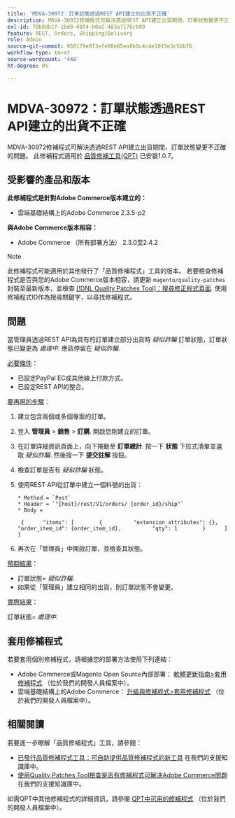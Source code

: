 ```yaml
---
title: 'MDVA-30972：訂單狀態透過REST API建立的出貨不正確'
description: MDVA-30972修補程式可解決透過REST API建立出貨期間，訂單狀態變更不正確的問題。 安裝[Quality Patches Tool (QPT)](/help/announcements/adobe-commerce-announcements/magento-quality-patches-released-new-tool-to-self-serve-quality-patches.md) 1.0.7時，即可使用此修補程式。
exl-id: 70b8db1f-16d0-48f4-b0a2-483a7176cb89
feature: REST, Orders, Shipping/Delivery
role: Admin
source-git-commit: 958179e0f3efe08e65ea8b0c4c4e1015e3c5bb76
workflow-type: tm+mt
source-wordcount: '448'
ht-degree: 0%

---
```


# MDVA-30972：訂單狀態透過REST API建立的出貨不正確

MDVA-30972修補程式可解決透過REST API建立出貨期間，訂單狀態變更不正確的問題。 此修補程式適用於 [品質修補工具(QPT)](/help/announcements/adobe-commerce-announcements/magento-quality-patches-released-new-tool-to-self-serve-quality-patches.md) 已安裝1.0.7。

## 受影響的產品和版本

**此修補程式是針對Adobe Commerce版本建立的：**

* 雲端基礎結構上的Adobe Commerce 2.3.5-p2

**與Adobe Commerce版本相容：**

* Adobe Commerce （所有部署方法） 2.3.0至2.4.2

>[!NOTE]
>
>此修補程式可能適用於其他發行了「品質修補程式」工具的版本。 若要檢查修補程式是否與您的Adobe Commerce版本相容，請更新 `magento/quality-patches` 封裝至最新版本，並檢查 [[!DNL Quality Patches Tool]：搜尋修正程式頁面](https://devdocs.magento.com/quality-patches/tool.html#patch-grid). 使用修補程式ID作為搜尋關鍵字，以尋找修補程式。

## 問題

當管理員透過REST API為具有的訂單建立部分出貨時 *疑似詐騙* 訂單狀態，訂單狀態已變更為 *處理中*. 應該停留在 *疑似詐騙*.

<u>必要條件</u>：

* 已設定PayPal EC或其他線上付款方式。
* 已設定REST API的整合。

<u>要再現的步驟</u>：

1. 建立包含兩個或多個專案的訂單。
1. 登入 **管理員** > **銷售** > **訂購**. 開啟您剛建立的訂單。
1. 在訂單詳細資訊頁面上，向下捲動至 **訂單總計**. 按一下 **狀態** 下拉式清單並選取 *疑似詐騙*. 然後按一下 **提交註解** 按鈕。
1. 檢查訂單是否有 *疑似詐騙* 狀態。
1. 使用REST API從訂單中建立一個料號的出貨：

   ```
   * Method = `Post`
   * Header = `"{host}/rest/V1/orders/ {order_id}/ship"`
   * Body =
   ```

   ```
    {      "items": [        {          "extension_attributes": {},          "order_item_id": {order_item_id},          "qty": 1        }      ]    }
   ```

1. 再次在「管理員」中開啟訂單，並檢查其狀態。

<u>預期結果</u>：

* 訂單狀態= *疑似詐騙*.
* 如果從「管理員」建立相同的出貨，則訂單狀態不會變更。

<u>實際結果</u>：

訂單狀態= *處理中*.

## 套用修補程式

若要套用個別修補程式，請根據您的部署方法使用下列連結：

* Adobe Commerce或Magento Open Source內部部署： [軟體更新指南>套用修補程式](https://devdocs.magento.com/guides/v2.4/comp-mgr/patching/mqp.html) （位於我們的開發人員檔案中）。
* 雲端基礎結構上的Adobe Commerce： [升級與修補程式>套用修補程式](https://devdocs.magento.com/cloud/project/project-patch.html) （位於我們的開發人員檔案中）。

## 相關閱讀

若要進一步瞭解「品質修補程式」工具，請參閱：

* [已發行品質修補程式工具：可自助提供品質修補程式的新工具](/help/announcements/adobe-commerce-announcements/magento-quality-patches-released-new-tool-to-self-serve-quality-patches.md) 在我們的支援知識庫中。
* [使用Quality Patches Tool檢查是否有修補程式可解決Adobe Commerce問題](/help/support-tools/patches-available-in-qpt-tool/check-patch-for-magento-issue-with-magento-quality-patches.md) 在我們的支援知識庫中。

如需QPT中其他修補程式的詳細資訊，請參閱 [QPT中可用的修補程式](https://devdocs.magento.com/quality-patches/tool.html#patch-grid) （位於我們的開發人員檔案中）。
